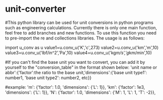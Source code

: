 # unit-converter
#This python library can be used for unit conversions in python programs such as engineering calculations. Currently there is only one main function, feel free to add branches and new functions. To use this function you need to pre-import the re and collections libraries. The usage is as follows:

import u_conv as u
value1=u.conv_u('K','c',273)
value2=u.conv_u('km','m',10)
value3=u.conv_u('lbf/in^2','Pa',10)
value4=u.conv_u('kg*m/s','g*km/min',10)

#If you can't find the base unit you want to convert, you can add it by yourself to the "conversion_table" in the format shown below:
'unit name or abbr':{'factor':the ratio to the base unit,'dimensions':{'base unit type1': number1, 'base unit type2': number2, etc}}

#example:
'm': {'factor': 1.0, 'dimensions': {'L': 1}},
'km': {'factor': 1e3, 'dimensions': {'L': 1}},
'N': {'factor': 1.0, 'dimensions': {'M': 1, 'L': 1, 'T': -2}},

